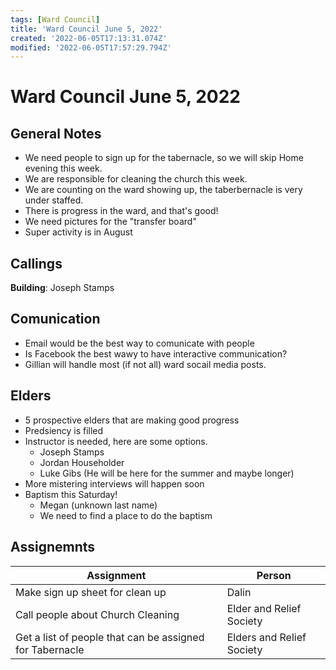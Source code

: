 ```yaml
---
tags: [Ward Council]
title: 'Ward Council June 5, 2022'
created: '2022-06-05T17:13:31.074Z'
modified: '2022-06-05T17:57:29.794Z'
---
```


# Ward Council June 5, 2022

## General Notes
* We need people to sign up for the tabernacle, so we will skip Home evening this week.
* We are responsible for cleaning the church this week.
* We are counting on the ward showing up, the taberbernacle is very under staffed.
* There is progress in the ward, and that's good!
* We need pictures for the "transfer board"
* Super activity is in August

## Callings

**Building**: Joseph Stamps

## Comunication

* Email would be the best way to comunicate with people
* Is Facebook the best wawy to have interactive communication?
* Gillian will handle most (if not all) ward socail media posts.

## Elders

* 5 prospective elders that are making good progress
* Predsiency is filled
* Instructor is needed, here are some options.
  * Joseph Stamps
  * Jordan Householder
  * Luke Gibs (He will be here for the summer and maybe longer)
* More mistering interviews will happen soon
* Baptism this Saturday!
  * Megan (unknown last name)
  * We need to find a place to do the baptism

## Assignemnts

| Assignment | Person |
|-|-|
Make sign up sheet for clean up|Dalin
Call people about Church Cleaning|Elder and Relief Society| 
Get a list of people that can be assigned for Tabernacle|Elders and Relief Society
